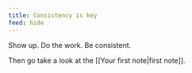 ```yaml
---
title: Consistency is key
feed: hide
---
```


Show up. Do the work. Be consistent.

Then go take a look at the [[Your first note|first note]].
